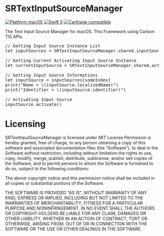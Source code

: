 SRTextInputSourceManager
========================

[![Platform macOS](https://img.shields.io/badge/Platform-macOS-blue.svg?style=flat)](https://github.com/seorenn/SRTextInputSourceManager) [![Swift 5](https://img.shields.io/badge/Swift-5.0-orange.svg?style=flat)](https://github.com/seorenn/SRTextInputSourceManager) [![Carthage compatible](https://img.shields.io/badge/Carthage-compatible-4BC51D.svg?style=flat)](https://github.com/Carthage/Carthage)

The Text Input Source Manager for macOS. This Framework using Carbon TIS APIs.

<pre>
// Getting Input Source Instance List
let inputSources = SRTextInputSourceManager.shared.inputSources

// Getting Current Activating Input Source Instance
let currentInputSource = SRTextInputSourceManager.shared.activatingInputSource

// Getting Input Source Informations
let inputSource = inputSources[someIndex]
print("Name = \(inputSource.localizedName)")
print("Identifier = \(inputSource.identifier)")

// Activating Input Source
inputSource.activate()
</pre>

# Licensing

SRTextInputSourceManager is licensed under MIT License Permission is hereby granted, free of charge, to any person obtaining a copy of this software and associated documentation files (the "Software"), to deal in the Software without restriction, including without limitation the rights to use, copy, modify, merge, publish, distribute, sublicense, and/or sell copies of the Software, and to permit persons to whom the Software is furnished to do so, subject to the following conditions:

The above copyright notice and this permission notice shall be included in all copies or substantial portions of the Software.

THE SOFTWARE IS PROVIDED "AS IS", WITHOUT WARRANTY OF ANY KIND, EXPRESS OR IMPLIED, INCLUDING BUT NOT LIMITED TO THE WARRANTIES OF MERCHANTABILITY, FITNESS FOR A PARTICULAR PURPOSE AND NONINFRINGEMENT. IN NO EVENT SHALL THE AUTHORS OR COPYRIGHT HOLDERS BE LIABLE FOR ANY CLAIM, DAMAGES OR OTHER LIABILITY, WHETHER IN AN ACTION OF CONTRACT, TORT OR OTHERWISE, ARISING FROM, OUT OF OR IN CONNECTION WITH THE SOFTWARE OR THE USE OR OTHER DEALINGS IN THE SOFTWARE.
